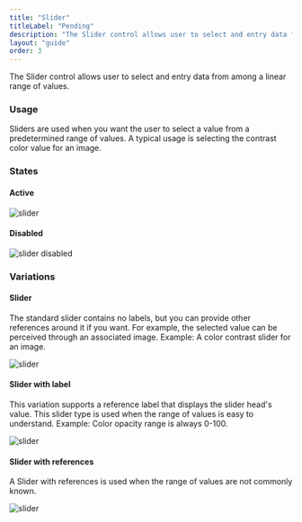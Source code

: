 ```yaml
---
title: "Slider"
titleLabel: "Pending"
description: "The Slider control allows user to select and entry data from among a linear range of values."
layout: "guide"
order: 3
---
```


<div class="page-description">The Slider control allows user to select and entry data from among a linear range of values.</div>

### Usage

Sliders are used when you want the user to select a value from a predetermined range of values. A typical usage is selecting the contrast color value for an image.

### States

#### Active
![slider](/images/lexicon/Slider.jpg)

#### Disabled
![slider disabled](/images/lexicon/SliderDisabled.jpg)

### Variations

#### Slider
The standard slider contains no labels, but you can provide other references around it if you want. For example, the selected value can be perceived through an associated image. Example: A color contrast slider for an image.

![slider](/images/lexicon/Slider.jpg)

#### Slider with label
This variation supports a reference label that displays the slider head's value. This slider type is used when the range of values is easy to understand. Example: Color opacity range is always 0-100.

![slider](/images/lexicon/SliderLabel.jpg)

#### Slider with references
A Slider with references is used when the range of values are not commonly known. 

![slider](/images/lexicon/SliderReferences.jpg)
